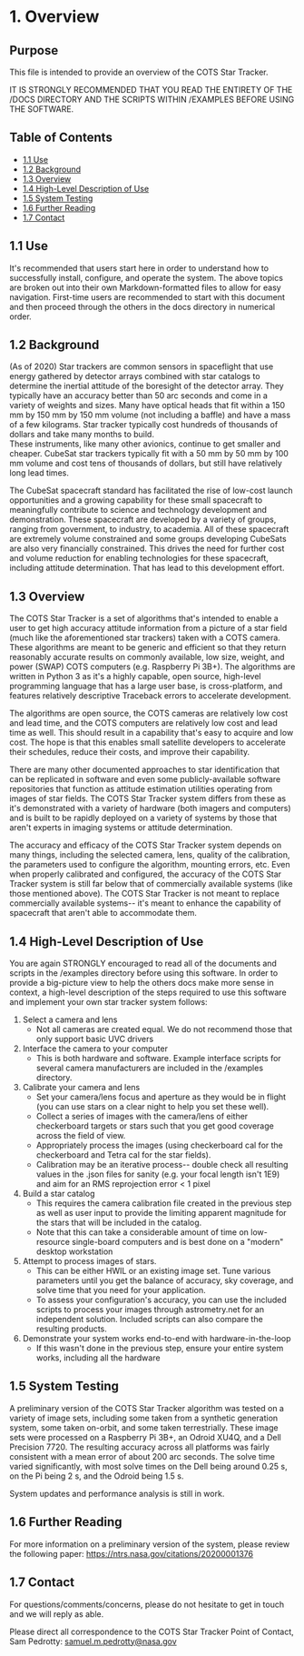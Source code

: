
# 1. Overview


## Purpose
This file is intended to provide an overview of the COTS Star Tracker.

IT IS STRONGLY RECOMMENDED THAT YOU READ THE ENTIRETY OF THE /DOCS DIRECTORY AND THE SCRIPTS WITHIN /EXAMPLES BEFORE USING THE SOFTWARE.


## Table of Contents
* [1.1 Use](#1.1-use)
* [1.2 Background](#1.2-background)
* [1.3 Overview](#1.3-overview)
* [1.4 High-Level Description of Use](#1.4-high-level-description-of-use)
* [1.5 System Testing](#1.4-system-testing)
* [1.6 Further Reading](#1.5-further-reading)
* [1.7 Contact](#1.6-contact)


## 1.1 Use
It's recommended that users start here in order to understand how to successfully install, configure, and operate the system.
The above topics are broken out into their own Markdown-formatted files to allow for easy navigation.  First-time users are recommended
to start with this document and then proceed through the others in the docs directory in numerical order.


## 1.2 Background
(As of 2020) Star trackers are common sensors in spaceflight that use energy gathered by detector arrays combined with star catalogs to determine
the inertial attitude of the boresight of the detector array.  They typically have an accuracy better than 50 arc seconds and come
in a variety of weights and sizes.  Many have optical heads that fit within a 150 mm by 150 mm by 150 mm volume (not including a baffle)
and have a mass of a few kilograms.  Star tracker typically cost hundreds of thousands of dollars and take many months to build.  
These instruments, like many other avionics, continue to get smaller and cheaper.  CubeSat star trackers typically fit with a
50 mm by 50 mm by 100 mm volume and cost tens of thousands of dollars, but still have relatively long lead times.

The CubeSat spacecraft standard has facilitated the rise of low-cost launch opportunities and a growing capability for these
small spacecraft to meaningfully contribute to science and technology development and demonstration.  These spacecraft are
developed by a variety of groups, ranging from government, to industry, to academia.  All of these spacecraft are extremely
volume constrained and some groups developing CubeSats are also very financially constrained.  This drives the need for further
cost and volume reduction for enabling technologies for these spacecraft, including attitude determination.  That has lead to 
this development effort.


## 1.3 Overview
The COTS Star Tracker is a set of algorithms that's intended to enable a user to get high accuracy attitude information from
a picture of a star field (much like the aforementioned star trackers) taken with a COTS camera.  These algorithms are meant
to be generic and efficient so that they return reasonably accurate results on commonly available, low size, weight, and power (SWAP)
COTS computers (e.g. Raspberry Pi 3B+).  The algorithms are written in Python 3 as it's a highly capable, open source, high-level programming language
that has a large user base, is cross-platform, and features relatively descriptive Traceback errors to accelerate development.

The algorithms are open source, the COTS cameras are relatively low cost and lead time, and the COTS computers are relatively
low cost and lead time as well.  This should result in a capability that's easy to acquire and low cost.  The hope is that this
enables small satellite developers to accelerate their schedules, reduce their costs, and improve their capability.

There are many other documented approaches to star identification that can be replicated in software and even some publicly-available
software repositories that function as attitude estimation utilities operating from images of star fields.  The COTS Star Tracker
system differs from these as it's demonstrated with a variety of hardware (both imagers and computers) and is built to be rapidly
deployed on a variety of systems by those that aren't experts in imaging systems or attitude determination.

The accuracy and efficacy of the COTS Star Tracker system depends on many things, including the selected camera, lens, quality of the calibration,
the parameters used to configure the algorithm, mounting errors, etc.  Even when properly calibrated and configured, the accuracy of the COTS Star
Tracker system is still far below that of commercially available systems (like those mentioned above).  The COTS Star Tracker is not
meant to replace commercially available systems-- it's meant to enhance the capability of spacecraft that aren't able to accommodate them.

## 1.4 High-Level Description of Use
You are again STRONGLY encouraged to read all of the documents and scripts in the /examples directory before using this software.  In order
to provide a big-picture view to help the others docs make more sense in context, a high-level description of the steps required to use this
software and implement your own star tracker system follows:

1. Select a camera and lens
    * Not all cameras are created equal.  We do not recommend those that only support basic UVC drivers
2. Interface the camera to your computer
    * This is both hardware and software.  Example interface scripts for several camera manufacturers are included in the /examples directory.
3. Calibrate your camera and lens
    * Set your camera/lens focus and aperture as they would be in flight (you can use stars on a clear night to help you set these well).
    * Collect a series of images with the camera/lens of either checkerboard targets or stars such that you get good coverage across the field of view.
    * Appropriately process the images (using checkerboard cal for the checkerboard and Tetra cal for the star fields).
    * Calibration may be an iterative process-- double check all resulting values in the .json files for sanity (e.g. your focal length isn't 1E9) and aim for an RMS reprojection error < 1 pixel
4. Build a star catalog
    * This requires the camera calibration file created in the previous step as well as user input to provide the limiting apparent magnitude for the stars that will be included in the catalog.
    * Note that this can take a considerable amount of time on low-resource single-board computers and is best done on a "modern" desktop workstation
5. Attempt to process images of stars.
    * This can be either HWIL or an existing image set.  Tune various parameters until you get the balance of accuracy, sky coverage, and solve time that you need for your application.
    * To assess your configuration's accuracy, you can use the included scripts to process your images through astrometry.net for an independent solution.  Included scripts can also compare the resulting products.
6. Demonstrate your system works end-to-end with hardware-in-the-loop
    * If this wasn't done in the previous step, ensure your entire system works, including all the hardware

## 1.5 System Testing
A preliminary version of the COTS Star Tracker algorithm was tested on a variety of image sets, including some taken from a synthetic generation system,
some taken on-orbit, and some taken terrestrially.  These image sets were processed on a Raspberry Pi 3B+, an Odroid XU4Q, and a Dell Precision 7720.
The resulting accuracy across all platforms was fairly consistent with a mean error of about 200 arc seconds.  The solve time varied significantly, with
most solve times on the Dell being around 0.25 s, on the Pi being 2 s, and the Odroid being 1.5 s.

System updates and performance analysis is still in work.


## 1.6 Further Reading
For more information on a preliminary version of the system, please review the following paper: https://ntrs.nasa.gov/citations/20200001376


## 1.7 Contact
For questions/comments/concerns, please do not hesitate to get in touch and we will reply as able.

Please direct all correspondence to the COTS Star Tracker Point of Contact, Sam Pedrotty: samuel.m.pedrotty@nasa.gov



